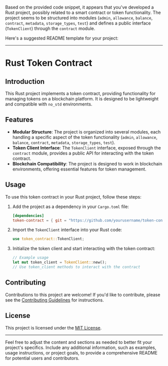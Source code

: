 Based on the provided code snippet, it appears that you've developed a Rust project, possibly related to a smart contract or token functionality. The project seems to be structured into modules (`admin`, `allowance`, `balance`, `contract`, `metadata`, `storage_types`, `test`) and defines a public interface (`TokenClient`) through the `contract` module.

Here's a suggested README template for your project:

---

# Rust Token Contract

## Introduction

This Rust project implements a token contract, providing functionality for managing tokens on a blockchain platform. It is designed to be lightweight and compatible with `no_std` environments.

## Features

- **Modular Structure**: The project is organized into several modules, each handling a specific aspect of the token functionality (`admin`, `allowance`, `balance`, `contract`, `metadata`, `storage_types`, `test`).
- **Token Client Interface**: The `TokenClient` interface, exposed through the `contract` module, provides a public API for interacting with the token contract.
- **Blockchain Compatibility**: The project is designed to work in blockchain environments, offering essential features for token management.

## Usage

To use this token contract in your Rust project, follow these steps:

1. Add the project as a dependency in your `Cargo.toml` file:

    ```toml
    [dependencies]
    token-contract = { git = "https://github.com/yourusername/token-contract.git" }
    ```

2. Import the `TokenClient` interface into your Rust code:

    ```rust
    use token_contract::TokenClient;
    ```

3. Initialize the token client and start interacting with the token contract:

    ```rust
    // Example usage
    let mut token_client = TokenClient::new();
    // Use token_client methods to interact with the contract
    ```

## Contributing

Contributions to this project are welcome! If you'd like to contribute, please see the [Contributing Guidelines](CONTRIBUTING.md) for instructions.

## License

This project is licensed under the [MIT License](LICENSE).

---

Feel free to adjust the content and sections as needed to better fit your project's specifics. Include any additional information, such as examples, usage instructions, or project goals, to provide a comprehensive README for potential users and contributors.
